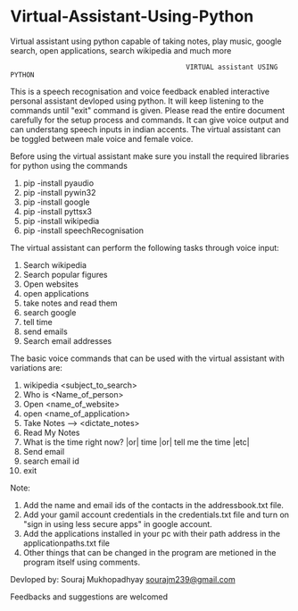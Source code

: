 # Virtual-Assistant-Using-Python
Virtual assistant using python capable of taking notes, play music,  google search, open applications, search wikipedia and much more

                                                VIRTUAL assistant USING PYTHON

This is a speech recognisation and voice feedback enabled interactive personal assistant devloped using python. It will keep listening to 
the commands until "exit" command is given. Please read the entire document carefully for the setup process and commands. It can give voice
output and can understang speech inputs in indian accents. The virtual assistant can be toggled between male voice and female voice.

Before using the virtual assistant make sure you install the required libraries for python using the commands

1. pip -install pyaudio
2. pip -install pywin32
3. pip -install google
4. pip -install pyttsx3
5. pip -install wikipedia
6. pip -install speechRecognisation

The virtual assistant can perform the following tasks through voice input:
1. Search wikipedia
2. Search popular figures
3. Open websites
4. open applications
5. take notes and read them
6. search google
7. tell time
8. send emails
9. Search email addresses

The basic voice commands that can be used with the virtual assistant with variations are:
1. wikipedia <subject_to_search> 
2. Who is <Name_of_person>
3. Open <name_of_website>
4. open <name_of_application>
5. Take Notes     -->   <dictate_notes>
6. Read My Notes 
7. What is the time right now? |or| time |or| tell me the time  |etc|
8. Send email
9. search email id
10. exit   


Note:
1. Add the name and email ids of the contacts in the addressbook.txt file.
2. Add your gamil account credentials in the credentials.txt file and turn on "sign in using less secure apps" in google account.
3. Add the applications installed in your pc with their path address in the applicationpaths.txt file
4. Other things that can be changed in the program are metioned in the program itself using comments.


Devloped by:
Souraj Mukhopadhyay
sourajm239@gmail.com



Feedbacks and suggestions are welcomed

